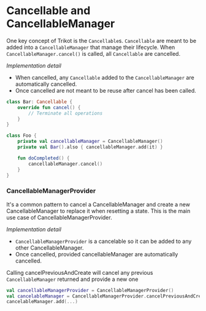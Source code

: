 # Cancellable and CancellableManager

One key concept of Trikot is the `Cancellable`s. `Cancellable` are meant to be added into a `CancellableManager` that manage their lifecycle. When `CancellableManager.cancel()` is called, all `Cancellable`  are cancelled.

*Implementation detail*
* When cancelled, any `Cancellable` added  to the `CancellableManager` are automatically cancelled.
* Once cancelled are not meant to be reuse after cancel has been called.


```kotlin
class Bar: Cancellable {
	override fun cancel() {
		// Terminate all operations
	}
}

class Foo {
	private val cancellableManager = CancellableManager()
	private val Bar().also { cancellableManager.add(it) }

	fun doCompleted() {
		cancellableManager.cancel()
	}
}
```

### CancellableManagerProvider
It's a common pattern to cancel a CancellableManager and create a new CancellableManager to replace it when resetting a state. This is the main use case of CancellableManagerProvider.

*Implementation detail*
- `CancellableManagerProvider` is a cancelable so it can be added to any other CancellableManager.
- Once cancelled, provided cancellableManager are automatically cancelled.

Calling cancelPreviousAndCreate will cancel any previous `CancellableManager` returned and provide a new one
```kotlin
val cancellableManagerProvider = CancellableManagerProvider()
val cancelableManager = CancellableManagerProvider.cancelPreviousAndCreate()
cancelableManager.add(...)
```

